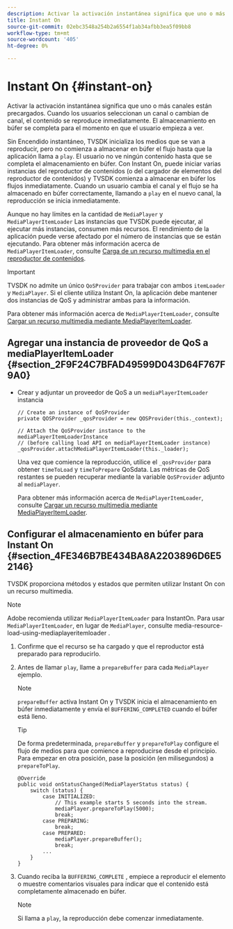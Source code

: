 ```yaml
---
description: Activar la activación instantánea significa que uno o más canales están precargados. Cuando los usuarios seleccionan un canal o cambian de canal, el contenido se reproduce inmediatamente. El almacenamiento en búfer se completa para el momento en que el usuario empieza a ver.
title: Instant On
source-git-commit: 02ebc3548a254b2a6554f1ab34afbb3ea5f09bb8
workflow-type: tm+mt
source-wordcount: '405'
ht-degree: 0%

---
```


# Instant On {#instant-on}

Activar la activación instantánea significa que uno o más canales están precargados. Cuando los usuarios seleccionan un canal o cambian de canal, el contenido se reproduce inmediatamente. El almacenamiento en búfer se completa para el momento en que el usuario empieza a ver.

Sin Encendido instantáneo, TVSDK inicializa los medios que se van a reproducir, pero no comienza a almacenar en búfer el flujo hasta que la aplicación llama a `play`. El usuario no ve ningún contenido hasta que se completa el almacenamiento en búfer. Con Instant On, puede iniciar varias instancias del reproductor de contenidos (o del cargador de elementos del reproductor de contenidos) y TVSDK comienza a almacenar en búfer los flujos inmediatamente. Cuando un usuario cambia el canal y el flujo se ha almacenado en búfer correctamente, llamando a `play` en el nuevo canal, la reproducción se inicia inmediatamente.

Aunque no hay límites en la cantidad de `MediaPlayer` y `MediaPlayerItemLoader` Las instancias que TVSDK puede ejecutar, al ejecutar más instancias, consumen más recursos. El rendimiento de la aplicación puede verse afectado por el número de instancias que se están ejecutando. Para obtener más información acerca de `MediaPlayerItemLoader`, consulte [Carga de un recurso multimedia en el reproductor de contenidos](../../../tvsdk-2.7-for-android/content-playback-options/mediaplayer-initialize-for-video/t-psdk-android-2.7-media-resource-load.md).

>[!IMPORTANT]
>
>TVSDK no admite un único `QoSProvider` para trabajar con ambos `itemLoader` y `MediaPlayer`. Si el cliente utiliza Instant On, la aplicación debe mantener dos instancias de QoS y administrar ambas para la información.

Para obtener más información acerca de `MediaPlayerItemLoader`, consulte [Cargar un recurso multimedia mediante MediaPlayerItemLoader](../../../tvsdk-2.7-for-android/content-playback-options/mediaplayer-initialize-for-video/t-psdk-android-2.7-media-resource-load-using-mediaplayeritemloader.md).

## Agregar una instancia de proveedor de QoS a mediaPlayerItemLoader {#section_2F9F24C7BFAD49599D043D64F767F9A0}

* Crear y adjuntar un proveedor de QoS a un `mediaPlayerItemLoader` instancia

  ```
  // Create an instance of QoSProvider  
  private QOSProvider _qosProvider = new QOSProvider(this._context);  
  
  // Attach the QoSProvider instance to the mediaPlayerItemLoaderInstance  
  // (before calling load API on mediaPlayerItemLoader instance)  
  _qosProvider.attachMediaPlayerItemLoader(this._loader); 
  ```

  Una vez que comience la reproducción, utilice el `_qosProvider` para obtener `timeToLoad` y `timeToPrepare` QoSdata. Las métricas de QoS restantes se pueden recuperar mediante la variable `QoSProvider` adjunto al `mediaPlayer`.

  Para obtener más información acerca de `MediaPlayerItemLoader`, consulte [Cargar un recurso multimedia mediante MediaPlayerItemLoader](../../../tvsdk-2.7-for-android/content-playback-options/mediaplayer-initialize-for-video/t-psdk-android-2.7-media-resource-load-using-mediaplayeritemloader.md#use-mediaplayeritemloader).

## Configurar el almacenamiento en búfer para Instant On {#section_4FE346B7BE434BA8A2203896D6E52146}

TVSDK proporciona métodos y estados que permiten utilizar Instant On con un recurso multimedia.

>[!NOTE]
>
>Adobe recomienda utilizar `MediaPlayerItemLoader` para InstantOn. Para usar `MediaPlayerItemLoader`, en lugar de `MediaPlayer`, consulte media-resource-load-using-mediaplayeritemloader .

1. Confirme que el recurso se ha cargado y que el reproductor está preparado para reproducirlo.
1. Antes de llamar `play`, llame a `prepareBuffer` para cada `MediaPlayer` ejemplo.

   >[!NOTE]
   >
   >`prepareBuffer` activa Instant On y TVSDK inicia el almacenamiento en búfer inmediatamente y envía el `BUFFERING_COMPLETED` cuando el búfer está lleno.

   >[!TIP]
   >
   >De forma predeterminada, `prepareBuffer` y `prepareToPlay` configure el flujo de medios para que comience a reproducirse desde el principio. Para empezar en otra posición, pase la posición (en milisegundos) a `prepareToPlay`.

   ```
   @Override 
   public void onStatusChanged(MediaPlayerStatus status) { 
       switch (status) { 
           case INITIALIZED: 
               // This example starts 5 seconds into the stream. 
               mediaPlayer.prepareToPlay(5000); 
               break; 
           case PREPARING: 
               break; 
           case PREPARED: 
               mediaPlayer.prepareBuffer(); 
               break; 
           ... 
       } 
   }
   ```

1. Cuando reciba la `BUFFERING_COMPLETE` , empiece a reproducir el elemento o muestre comentarios visuales para indicar que el contenido está completamente almacenado en búfer.

   >[!NOTE]
   >
   >Si llama a `play`, la reproducción debe comenzar inmediatamente.
